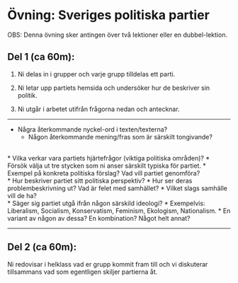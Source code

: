 # Övning: Sveriges politiska partier

OBS: Denna övning sker antingen över två lektioner eller en dubbel-lektion.

## Del 1 (ca 60m):

1. Ni delas in i grupper och varje grupp tilldelas ett parti.

2. Ni letar upp partiets hemsida och undersöker hur de beskriver sin politik.

3. Ni utgår i arbetet utifrån frågorna nedan och antecknar.

***

* Några återkommande nyckel-ord i texten/texterna? 
	* Någon återkommande mening/fras som är särskilt tongivande?
<br>
* Vilka verkar vara partiets hjärtefrågor (viktiga politiska områden)?
	* Försök välja ut tre stycken som ni anser särskilt typiska för partiet.
	* Exempel på konkreta politiska förslag? Vad vill partiet genomföra?
<br>
* Hur beskriver partiet sitt politiska perspektiv? 
	* Hur ser deras problembeskrivning ut? Vad är felet med samhället?
	* Vilket slags samhälle vill de ha?
<br>
* Säger sig partiet utgå ifrån någon särskild ideologi? 
	* Exempelvis: Liberalism, Socialism, Konservatism, Feminism, Ekologism, Nationalism.
	* En variant av någon av dessa? En kombination? Något helt annat?

***

## Del 2 (ca 60m):

Ni redovisar i helklass vad er grupp kommit fram till och vi diskuterar
tillsammans vad som egentligen skiljer partierna åt.
